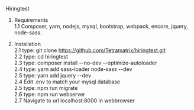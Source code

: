 Hiringtest  
   
1. Requirements  
1.1 Composer, yarn, nodejs, mysql, bootstrap, webpack, encore, jquery, node-sass.    
  
2. Installation      
2.1 type: git clone https://github.com/Tetramatrix/hiringtest.git  
2.2 type: cd hiringtest  
2.3 type: composer install --no-dev --optimize-autoloader  
2.4 type: yarn add sass-loader node-sass --dev  
2.5 type: yarn add jquery --dev  
2.4 Edit .env to match your mysql database  
2.5 type: npm run migrate  
2.6 type: npm run webserver  
2.7 Navigate to url localhost:8000 in webbrowser  




